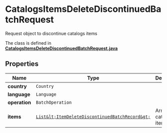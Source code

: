

# CatalogsItemsDeleteDiscontinuedBatchRequest

Request object to discontinue catalogs items

The class is defined in **[CatalogsItemsDeleteDiscontinuedBatchRequest.java](../../src/main/java/org/openapitools/model/CatalogsItemsDeleteDiscontinuedBatchRequest.java)**

## Properties

Name | Type | Description | Notes
------------ | ------------- | ------------- | -------------
**country** | `Country` |  | 
**language** | `Language` |  | 
**operation** | `BatchOperation` |  | 
**items** | [`List&lt;ItemDeleteDiscontinuedBatchRecord&gt;`](ItemDeleteDiscontinuedBatchRecord.md) | Array with catalogs items | 






